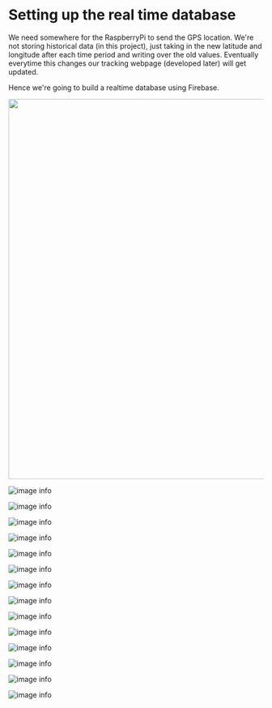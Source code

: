 # Setting up the real time database

We need somewhere for the RaspberryPi to send the GPS location. We're not storing historical data (in this project), just taking in the new latitude and longitude after each time period and writing over the old values. Eventually everytime this changes our tracking webpage (developed later) will get updated.

Hence we're going to build a realtime database using Firebase.

<img src="./Images/firebase_1.png" width="750">

![image info](./Images/firebase_1.png)

![image info](./Images/firebase_2.png)

![image info](./Images/firebase_3.png)

![image info](./Images/firebase_4.png)

![image info](./Images/firebase_5.png)

![image info](./Images/firebase_6.png)

![image info](./Images/firebase_7.png)

![image info](./Images/firebase_8.png)

![image info](./Images/firebase_9.png)

![image info](./Images/firebase_10.png)

![image info](./Images/firebase_11.png)

![image info](./Images/firebase_12.png)

![image info](./Images/firebase_13.png)

![image info](./Images/firebase_14.png)

